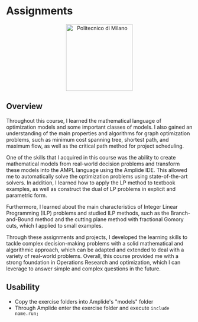 # Assignments

<p align="center">
    <img src="https://i.imgur.com/mPb3Qbd.gif" width="180" alt="Politecnico di Milano"/>
</p>

## Overview

Throughout this course, I learned the mathematical language of optimization models and some important classes of models. I also gained an understanding of the main properties and algorithms for graph optimization problems, such as minimum cost spanning tree, shortest path, and maximum flow, as well as the critical path method for project scheduling.

One of the skills that I acquired in this course was the ability to create mathematical models from real-world decision problems and transform these models into the AMPL language using the Amplide IDE. This allowed me to automatically solve the optimization problems using state-of-the-art solvers. In addition, I learned how to apply the LP method to textbook examples, as well as construct the dual of LP problems in explicit and parametric form.

Furthermore, I learned about the main characteristics of Integer Linear Programming (ILP) problems and studied ILP methods, such as the Branch-and-Bound method and the cutting plane method with fractional Gomory cuts, which I applied to small examples.

Through these assignments and projects, I developed the learning skills to tackle complex decision-making problems with a solid mathematical and algorithmic approach, which can be adapted and extended to deal with a variety of real-world problems. Overall, this course provided me with a strong foundation in Operations Research and optimization, which I can leverage to answer simple and complex questions in the future.

## Usability

- Copy the exercise folders into Amplide's "models" folder
- Through Amplide enter the exercise folder and execute `include name.run;`
